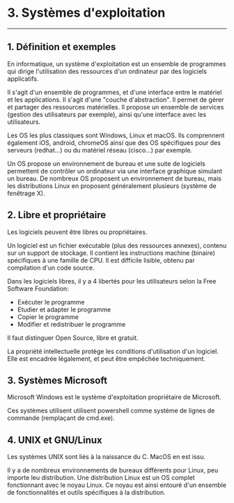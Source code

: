 # 3. Systèmes d'exploitation
___

## 1. Définition et exemples

En informatique, un système d'exploitation est un ensemble de programmes qui dirige l'utilisation des ressources d'un ordinateur par des logiciels applicatifs.

Il s'agit d'un ensemble de programmes, et d'une interface entre le matériel et les applications. Il s'agit d'une "couche d'abstraction". Il permet de gérer et partager des ressources matérielles. Il propose un ensemble de services (gestion des utilisateurs par exemple), ainsi qu'une interface avec les utilisateurs.

Les OS les plus classiques sont Windows, Linux et macOS. Ils comprennent également iOS, android, chromeOS ainsi que des OS spécifiques pour des serveurs (redhat...) ou du matériel réseau (cisco...) par exemple. 

Un OS propose un environnement de bureau et une suite de logiciels permettent de contrôler un ordinateur via une interface graphique simulant un bureau. De nombreux OS proposent un environnement de bureau, mais les distributions Linux en proposent généralement plusieurs (système de fenêtrage X).

## 2. Libre et propriétaire

Les logiciels peuvent être libres ou propriétaires. 

Un logiciel est un fichier exécutable (plus des ressources annexes), contenu sur un support de stockage. Il contient les instructions machine (binaire) spécifiques à une famille de CPU. Il est difficile lisible, obtenu par compilation d'un code source.

Dans les logiciels libres, il y a 4 libertés pour les utilisateurs selon la Free Software Foundation:
* Exécuter le programme
* Etudier et adapter le programme
* Copier le programme
* Modifier et redistribuer le programme

Il faut distinguer Open Source, libre et gratuit. 

La propriété intellectuelle protège les conditions d'utilisation d'un logiciel. Elle est encadrée légalement, et peut être empêchée techniquement. 

## 3. Systèmes Microsoft

Microsoft Windows est le système d'exploitation propriétaire de Microsoft. 

Ces systèmes utilisent utilisent powershell comme système de lignes de commande (remplaçant de cmd.exe). 

## 4. UNIX et GNU/Linux

Les systèmes UNIX sont liés à la naissance du C. MacOS en est issu. 

Il y a de nombreux environnements de bureaux différents pour Linux, peu importe leu distribution. Une distribution Linux est un OS complet fonctionnant avec le noyau Linux. Ce noyau est ainsi entouré d'un ensemble de fonctionnalités et outils spécifiques à la distribution. 
